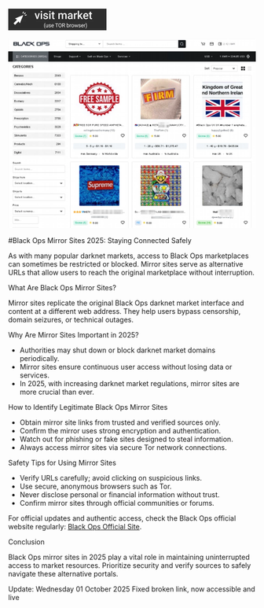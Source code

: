  
[<img src="/pics/clear.webp" width="200">](http://blackopsaax7ieeljectvi3vn3a5m2wfssylcdqaswrvlbeptwzv5oid.onion)

<a href="http://blackopsaax7ieeljectvi3vn3a5m2wfssylcdqaswrvlbeptwzv5oid.onion"><img src="/pics/rule.webp" alt="Verified blackops dark web" style="max-width: 100%;"></a>
 

#Black Ops Mirror Sites 2025: Staying Connected Safely

As with many popular darknet markets, access to Black Ops marketplaces can sometimes be restricted or blocked. Mirror sites serve as alternative URLs that allow users to reach the original marketplace without interruption.

What Are Black Ops Mirror Sites?

Mirror sites replicate the original Black Ops darknet market interface and content at a different web address. They help users bypass censorship, domain seizures, or technical outages.

Why Are Mirror Sites Important in 2025?

- Authorities may shut down or block darknet market domains periodically.  
- Mirror sites ensure continuous user access without losing data or services.  
- In 2025, with increasing darknet market regulations, mirror sites are more crucial than ever.

How to Identify Legitimate Black Ops Mirror Sites

- Obtain mirror site links from trusted and verified sources only.  
- Confirm the mirror uses strong encryption and authentication.  
- Watch out for phishing or fake sites designed to steal information.  
- Always access mirror sites via secure Tor network connections.

Safety Tips for Using Mirror Sites

- Verify URLs carefully; avoid clicking on suspicious links.  
- Use secure, anonymous browsers such as Tor.  
- Never disclose personal or financial information without trust.  
- Confirm mirror sites through official communities or forums.

For official updates and authentic access, check the Black Ops official website regularly: [Black Ops Official Site](http://blackopsaax7ieeljectvi3vn3a5m2wfssylcdqaswrvlbeptwzv5oid.onion).

Conclusion

Black Ops mirror sites in 2025 play a vital role in maintaining uninterrupted access to market resources. Prioritize security and verify sources to safely navigate these alternative portals.



Update:  Wednesday 01 October 2025 Fixed broken link, now accessible and live
